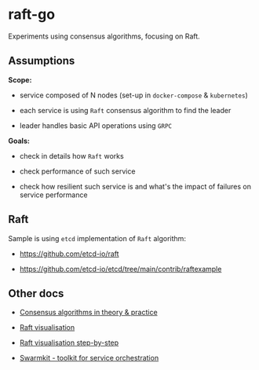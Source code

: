 # raft-go

Experiments using consensus algorithms, focusing on Raft. 

## Assumptions

**Scope:**

* service composed of N nodes (set-up in `docker-compose` & `kubernetes`)

* each service is using `Raft` consensus algorithm to find the leader

* leader handles basic API operations using `GRPC`

**Goals:**

* check in details how `Raft` works

* check performance of such service

* check how resilient such service is and what's the impact of failures on service performance

## Raft

Sample is using `etcd` implementation of `Raft` algorithm:

* https://github.com/etcd-io/raft

* https://github.com/etcd-io/etcd/tree/main/contrib/raftexample


## Other docs

* [Consensus algorithms in theory & practice](https://raft.github.io/raft.pdf)

* [Raft visualisation](https://raft.github.io)

* [Raft visualisation step-by-step](http://thesecretlivesofdata.com/raft/)

* [Swarmkit - toolkit for service orchestration](https://github.com/moby/swarmkit)
